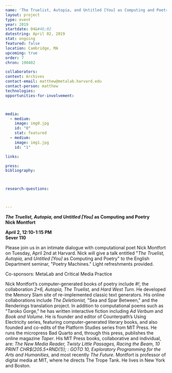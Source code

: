 ```yaml
---
name: 'The Truelist, Autopia, and Untitled [You] as Computing and Poetry'
layout: project
type: event
year: 2019
startdate: 04&#46;02
datestring: April 02, 2019
stat: ongoing
featured: false
location: Cambridge, MA
upcoming: true
order: 7
chron: 190402

collaborators:
context: Archives
contact-email: matthew@metalab.harvard.edu
contact-person: matthew
technologies: 
opportunities-for-involvement:



media:
  - medium:
    image: img0.jpg
    id: "0"
    stat: featured
  - medium:
    image: img1.jpg
    id: "1"

links:

press:
bibliography:



research-questions:



---
```

***The Truelist, Autopia, and Untitled [You]* as Computing and Poetry
<br />Nick Montfort**

**April 2, 12:10-1:15 PM<br />
Sever 110**

Please join us in an intimate dialogue with computational poet Nick Montfort on Tuesday, April 2nd at Harvard. Nick will give a talk entitled "*The Truelist, Autopia,* and *Untitled [You]* as Computing and Poetry" to the English Department seminar, "Poetry Machines." Light refreshments provided. 

Co-sponsors: MetaLab and Critical Media Practice 

Nick Montfort’s computer-generated books of poetry include *#!*, the collaboration *2×6, Autopia, The Truelist,* and *Hard West Turn*. He developed the Memory Slam site of re-implemented classic text generators. His online collaborations include *The Deletionist,* "Sea and Spar Between," and the Renderings translation project. In addition to computational poems such as "Taroko Gorge," he has written interactive fiction including *Ad Verbum* and *Book and Volume*. He is founder and editor of Counterpath’s Using Electricity series, featuring computer-generated literary books, and also founded and co-edits of the Platform Studies series from MIT Press. He runs the micropress Bad Quarto and, through this press, publishes the online magazine *Taper*. His MIT Press books, collaborative and individual, are: *The New Media Reader, Twisty Little Passages, Racing the Beam, 10 PRINT CHR$(205.5+RND(1)); : GOTO 10, Exploratory Programming for the Arts and Humanities,* and most recently *The Future*. Montfort is professor of digital media at MIT, where he directs The Trope Tank. He lives in New York and Boston.



